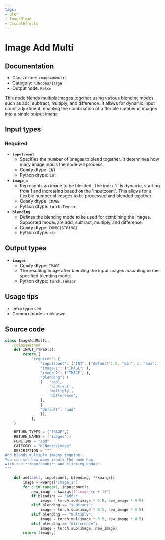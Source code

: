 ```yaml
---
tags:
- Blur
- ImageBlend
- VisualEffects
---
```


# Image Add Multi
## Documentation
- Class name: `ImageAddMulti`
- Category: `KJNodes/image`
- Output node: `False`

This node blends multiple images together using various blending modes such as add, subtract, multiply, and difference. It allows for dynamic input count adjustment, enabling the combination of a flexible number of images into a single output image.
## Input types
### Required
- **`inputcount`**
    - Specifies the number of images to blend together. It determines how many image inputs the node will process.
    - Comfy dtype: `INT`
    - Python dtype: `int`
- **`image_i`**
    - Represents an image to be blended. The index 'i' is dynamic, starting from 1 and increasing based on the 'inputcount'. This allows for a flexible number of images to be processed and blended together.
    - Comfy dtype: `IMAGE`
    - Python dtype: `torch.Tensor`
- **`blending`**
    - Defines the blending mode to be used for combining the images. Supported modes are add, subtract, multiply, and difference.
    - Comfy dtype: `COMBO[STRING]`
    - Python dtype: `str`
## Output types
- **`images`**
    - Comfy dtype: `IMAGE`
    - The resulting image after blending the input images according to the specified blending mode.
    - Python dtype: `torch.Tensor`
## Usage tips
- Infra type: `GPU`
- Common nodes: unknown


## Source code
```python
class ImageAddMulti:
    @classmethod
    def INPUT_TYPES(s):
        return {
            "required": {
                "inputcount": ("INT", {"default": 2, "min": 2, "max": 1000, "step": 1}),
                "image_1": ("IMAGE", ),
                "image_2": ("IMAGE", ),
                "blending": (
                [   'add',
                    'subtract',
                    'multiply',
                    'difference',
                ],
                {
                "default": 'add'
                }),
            },
    }

    RETURN_TYPES = ("IMAGE",)
    RETURN_NAMES = ("images",)
    FUNCTION = "add"
    CATEGORY = "KJNodes/image"
    DESCRIPTION = """
Add blends multiple images together.    
You can set how many inputs the node has,  
with the **inputcount** and clicking update.
"""

    def add(self, inputcount, blending, **kwargs):
        image = kwargs["image_1"]
        for c in range(1, inputcount):
            new_image = kwargs[f"image_{c + 1}"]
            if blending == "add":
                image = torch.add(image * 0.5, new_image * 0.5)
            elif blending == "subtract":
                image = torch.sub(image * 0.5, new_image * 0.5)
            elif blending == "multiply":
                image = torch.mul(image * 0.5, new_image * 0.5)
            elif blending == "difference":
                image = torch.sub(image, new_image)
        return (image,)    

```
